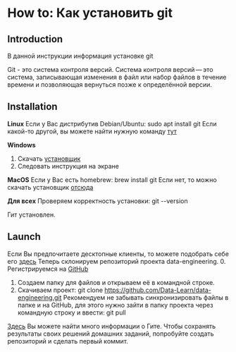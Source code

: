 # How to: Как установить git

## Introduction
В данной инструкции информация установке git

Git - это система контроля версий. Система контроля версий — это система, записывающая изменения в файл или набор файлов в течение времени и позволяющая вернуться позже к определённой версии.

## Installation
**Linux**
Если у Вас дистрибутив Debian/Ubuntu: sudo apt install git 
Если какой-то другой, вы можете найти нужную команду [тут](https://git-scm.com/download/linux)

**Windows**
1. Скачать [установщик](https://git-scm.com/download/win)
2. Следовать инструкция на экране

**MacOS**
Если у Вас есть homebrew: brew install git
Если нет, то можно скачать установщик [отсюда](https://sourceforge.net/projects/git-osx-installer/)

**Для всех**
Проверяем корректность установки: git --version

Гит установлен.

## Launch
Если Вы предпочитаете десктопные клиенты, то можете подобрать себе его [здесь](https://git-scm.com/downloads/guis)
Теперь склонируем репозиторий проекта data-engineering.
0. Регистрируемся на [GitHub](https://github.com/join)
1. Создаем папку для файлов и открываем её в командной строке.
2. Скачиваем проект: git clone https://github.com/Data-Learn/data-engineering.git
Рекомендуем не забывать синхронизировать файлы в папке и на GitHub, для этого нужно зайти в папку проекта через командную строку и ввести: git pull 

[Здесь](https://git-scm.com/book/ru/v2) Вы можете найти много информации о Гите.
Чтобы сохранять результаты своих решений домашних заданий, попробуйте создать репозиторий и сделать первый коммит.